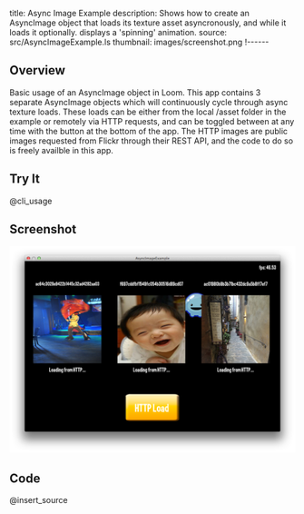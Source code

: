 title: Async Image Example
description: Shows how to create an AsyncImage object that loads its texture asset asyncronously, and while it loads it optionally. displays a 'spinning' animation.
source: src/AsyncImageExample.ls
thumbnail: images/screenshot.png
!------

## Overview
Basic usage of an AsyncImage object in Loom.  This app contains 3 separate AsyncImage objects which will continuously cycle through async texture loads.  These loads can be either from the local /asset folder in the example or remotely via HTTP requests, and can be toggled between at any time with the button at the bottom of the app.  The HTTP images are public images requested from Flickr through their REST API, and the code to do so is freely availble in this app.

## Try It
@cli_usage

## Screenshot
![AsyncImageExample Screenshot](images/screenshot.png)

## Code
@insert_source
